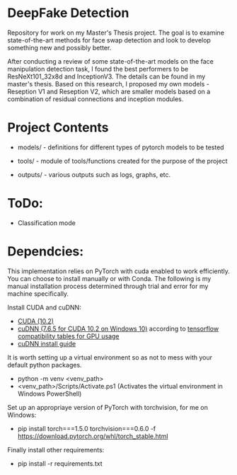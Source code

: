 # DeepFake Detection

Repository for work on my Master's Thesis project. The goal is to examine state-of-the-art methods for face swap detection and look to develop something new and possibly better.

After conducting a review of some state-of-the-art models on the face manipulation detection task, I found the best performers to be ResNeXt101_32x8d and InceptionV3. The details can be found in my master's thesis. Based on this research, I proposed my own models - Reseption V1 and Reseption V2, which are smaller models based on a combination of residual connections and inception modules.

# Project Contents

* models/ - definitions for different types of pytorch models to be tested

* tools/ - module of tools/functions created for the purpose of the project

* outputs/ - various outputs such as logs, graphs, etc.

# ToDo:

* Classification mode

# Dependcies:

This implementation relies on PyTorch with cuda enabled to work efficiently. You can choose to install manually or with Conda. The following is my manual installation process determined through trial and error for my machine specifically.

Install CUDA and cuDNN:
* [CUDA (10.2)](https://developer.nvidia.com/cuda-toolkit-archive)
* [cuDNN (7.6.5 for CUDA 10.2 on Windows 10)](https://developer.nvidia.com/rdp/cudnn-download) according to [tensorflow compatibility tables for GPU usage](https://www.tensorflow.org/install/source)
* [cuDNN install guide](https://docs.nvidia.com/deeplearning/sdk/cudnn-install/index.html)

It is worth setting up a virtual environment so as not to mess with your default python packages.
* python -m venv <venv_path>
* <venv_path>/Scripts/Activate.ps1 (Activates the virtual environment in Windows PowerShell)

Set up an appropriaye version of PyTorch with torchvision, for me on Windows:
* pip install torch===1.5.0 torchvision===0.6.0 -f https://download.pytorch.org/whl/torch_stable.html

Finally install other requirements:
* pip install -r requirements.txt